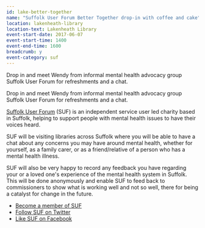 ```yaml
---
id: lake-better-together
name: "Suffolk User Forum Better Together drop-in with coffee and cake"
location: lakenheath-library
location-text: Lakenheath Library
event-start-date: 2017-06-07
event-start-time: 1400
event-end-time: 1600
breadcrumb: y
event-category: suf
---
```


Drop in and meet Wendy from informal mental health advocacy group Suffolk User Forum for refreshments and a chat.

Drop in and meet Wendy from informal mental health advocacy group Suffolk User Forum for refreshments and a chat.

[Suffolk User Forum](https://www.suffolkuserforum.co.uk) (SUF) is an independent service user led charity based in Suffolk, helping to support people with mental health issues to have their voices heard.

SUF will be visiting libraries across Suffolk where you will be able to have a chat about any concerns you may have around mental health, whether for yourself, as a family carer, or as a friend/relative of a person who has a mental health illness.

SUF will also be very happy to record any feedback you have regarding your or a loved one's experience of the mental health system in Suffolk. This will be done anonymously and enable SUF to feed back to commissioners to show what is working well and not so well, there for being a catalyst for change in the future.

* [Become a member of SUF](https://www.suffolkuserforum.co.uk/membership/)
* [Follow SUF on Twitter](https://twitter.com/SUFmentalwealth)
* [Like SUF on Facebook](https://www.facebook.com/search/241001629394417/local_search?surface=sist)
